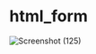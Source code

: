 # html_form
![Screenshot (125)](https://user-images.githubusercontent.com/78166507/226426669-685acf0f-bda6-4963-b02d-407ae9434db1.png)

